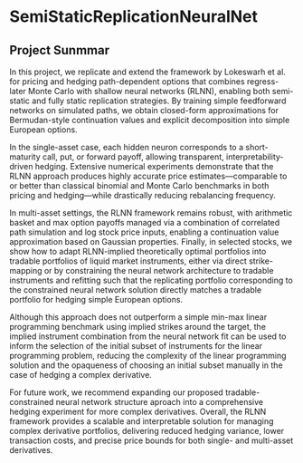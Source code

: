 # SemiStaticReplicationNeuralNet

## Project Sunmmar

In this project, we replicate and extend the framework by Lokeswarh et al. for pricing and hedging path-dependent options that combines regress-later Monte Carlo with shallow neural networks (RLNN), enabling both semi-static and fully static replication strategies. By training simple feedforward networks on simulated paths, we obtain closed-form approximations for Bermudan-style continuation values and explicit decomposition into simple European options.

In the single-asset case, each hidden neuron corresponds to a short-maturity call, put, or forward payoff, allowing transparent, interpretability-driven hedging. Extensive numerical experiments demonstrate that the RLNN approach produces highly accurate price estimates—comparable to or better than classical binomial and Monte Carlo benchmarks in both pricing and hedging—while drastically reducing rebalancing frequency.

In multi-asset settings, the RLNN framework remains robust, with arithmetic basket and max option payoffs managed via a combination of correlated path simulation and log stock price inputs, enabling a continuation value approximation based on Gaussian properties. Finally, in selected stocks, we show how to adapt RLNN-implied theoretically optimal portfolios into tradable portfolios of liquid market instruments, either via direct strike-mapping or by constraining the neural network architecture to tradable instruments and refitting such that the replicating portfolio corresponding to the constrained neural network solution directly matches a tradable portfolio for hedging simple European options.

Although this approach does not outperform a simple min-max linear programming benchmark using implied strikes around the target, the implied instrument combination from the neural network fit can be used to inform the selection of the initial subset of instruments for the linear programming problem, reducing the complexity of the linear programming solution and the opaqueness of choosing an initial subset manually in the case of hedging a complex derivative.

For future work, we recommend expanding our proposed tradable-constrained neural network structure aproach into a comprehensive hedging experiment for more complex derivatives. Overall, the RLNN framework provides a scalable and interpretable solution for managing complex derivative portfolios, delivering reduced hedging variance, lower transaction costs, and precise price bounds for both single- and multi-asset derivatives.
